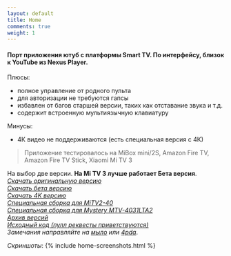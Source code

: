 ```yaml
---
layout: default
title: Home
comments: true
weight: 1
---
```


<!-- mimic image surrounded by text -->
<!-- <img align="right" src="{{ site.baseurl }}/images/site_logo.png "/> -->

#### Порт приложения ютуб с платформы Smart TV. По интерфейсу, близок к YouTube из Nexus Player.

Плюсы:
- полное управление от родного пульта
- для авторизации не требуются гапсы
- избавлен от багов старшей версии, таких как отставание звука и т.д.
- содержит встроенную мультиязычную клавиатуру

Минусы:
- 4К видео не поддерживаются (есть специальная версия с 4К)

> Приложение тестировалось на MiBox mini/2S, Amazon Fire TV, Amazon Fire TV Stick, Xiaomi Mi TV 3

На выбор две версии. **На Mi TV 3 лучше работает Бета версия**.  
[*Скачать оригинальную версию*]({{site.binaries.origin}})  
[*Скачать бета версию*]({{site.binaries.beta}})  
[*Скачать 4K версию*]({{site.binaries.4K}})  
[*Специальная сборка для MiTV2-40*]({{site.binaries.MiTV2}})   
[*Специальная сборка для Mystery MTV-4031LTA2*]({{site.binaries.Mystery}})   
[*Архив версий*](https://github.com/yuliskov/SmartYouTubeTV/releases/)  
[*Исходный код (пулл реквесты приветствуются)*](https://github.com/yuliskov/SmartYouTubeTV)  
*Замечания направляйте на [мыло](mailto:{{site.email}}) или [4pda](http://4pda.ru/forum/index.php?act=qms&mid=5386453)*.

*Скриншоты*:
{% include home-screenshots.html %}